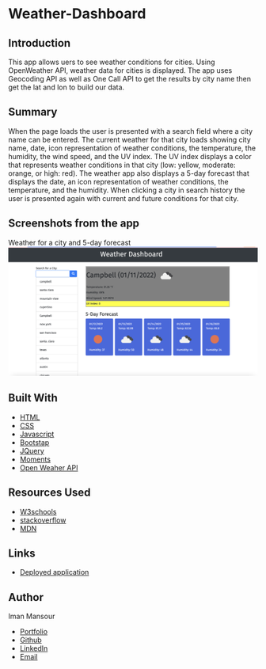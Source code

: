 # Weather-Dashboard

## Introduction

This app allows uers to see weather conditions for cities. Using OpenWeather API, weather data for cities is displayed. The app uses Geocoding API as well as One Call API to get the results by city name then get the lat and lon to build our data.

## Summary

When the page loads the user is presented with a search field where a city name can be entered. The current weather for that city loads showing city name, date, icon representation of weather conditions, the temperature, the humidity, the wind speed, and the UV index. The UV index displays a color that represents weather conditions in that city (low: yellow, moderate: orange, or high: red). The weather app also displays a 5-day forecast that displays the date, an icon representation of weather conditions, the temperature, and the humidity. When clicking a city in search history the user is presented again with current and future conditions for that city.

## Screenshots from the app

Weather for a city and 5-day forecast
![Page Header](/assets/images/weather-app.png)

## Built With

- [HTML](https://developer.mozilla.org/en-US/docs/Web/HTML)
- [CSS](https://developer.mozilla.org/en-US/docs/Web/CSS)
- [Javascript](https://developer.mozilla.org/en-US/docs/Web/JavaScript)
- [Bootstap](https://getbootstrap.com/docs/4.2/getting-started/introduction/)
- [JQuery](https://jquery.com/)
- [Moments](https://momentjs.com/)
- [Open Weaher API](https://openweathermap.org/api)

## Resources Used

- [W3schools](https://www.w3schools.com)
- [stackoverflow](https://stackoverflow.com)
- [MDN](https://developer.mozilla.org/en-US/docs/Web/CSS)

## Links

- [Deployed application](https://imanmansour86.github.io/weather-dashboard/)

## Author

Iman Mansour

- [Portfolio](https://imanmansour86.github.io/portfolio/)
- [Github](https://github.com/imanmansour86)
- [LinkedIn](https://www.linkedin.com/in/iman-mansour-51391515/)
- [Email](mailto:imanmansour86@gmail.com)
